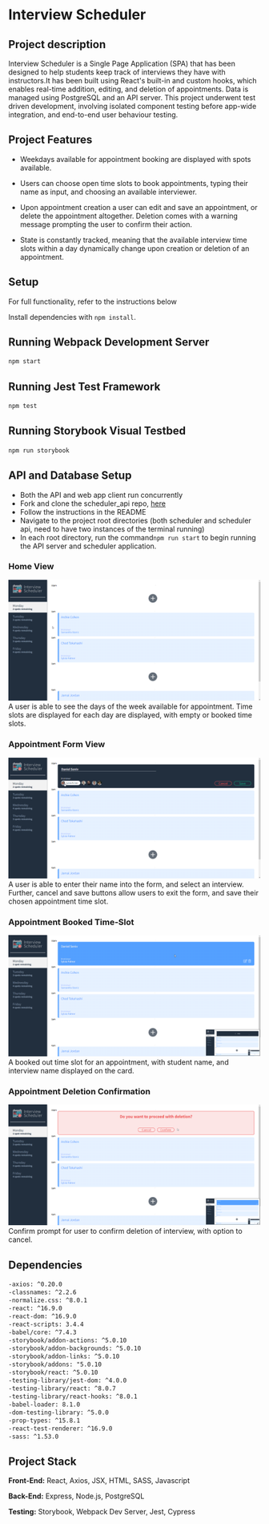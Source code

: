 # Interview Scheduler
## Project description

Interview Scheduler is a Single Page Application (SPA) that has been designed to help students keep track of interviews they have with instructors.It has been built using React's built-in and custom hooks, which enables real-time addition, editing, and deletion of appointments. Data is managed using PostgreSQL and an API server. This project underwent test driven development, involving isolated component testing before app-wide integration, and end-to-end user behaviour testing.

## Project Features
- Weekdays available for appointment booking are displayed with spots available.

- Users can choose open time slots to book appointments, typing their name as input, and choosing an available interviewer. 

- Upon appointment creation a user can edit and save an appointment, or delete the appointment altogether. Deletion comes with a warning message prompting the user to confirm their action.

- State is constantly tracked, meaning that the available interview time slots within a day dynamically change upon creation or deletion of an appointment.

## Setup

For full functionality, refer to the instructions below

Install dependencies with `npm install`.

## Running Webpack Development Server

```sh
npm start
```

## Running Jest Test Framework

```sh
npm test
```

## Running Storybook Visual Testbed

```sh
npm run storybook
```

## API and Database Setup

- Both the API and web app client run concurrently
- Fork and clone the scheduler_api repo, [here](https://github.com/lighthouse-labs/scheduler-api)
 - Follow the instructions in the README
- Navigate to the project root directories (both scheduler and scheduler api, need to have two instances of the terminal running)
- In each root directory, run the command`npm run start` to begin running the API server and scheduler application.

### Home View
!['days-of-week-availability'](https://raw.githubusercontent.com/n1dddd/scheduler/master/docs/scheduler_home.png)
A user is able to see the days of the week available for appointment. Time slots are displayed for each day are displayed, with empty or booked time slots.

### Appointment Form View
!['appointment-form-view'](https://raw.githubusercontent.com/n1dddd/scheduler/master/docs/scheduler_show_form.png)
A user is able to enter their name into the form, and select an interview. Further, cancel and save buttons allow users to exit the form, and save their chosen appointment time slot.

### Appointment Booked Time-Slot
!['booked-appointment-time-slot'](https://raw.githubusercontent.com/n1dddd/scheduler/master/docs/scheduler_show_new_appointment.png)
A booked out time slot for an appointment, with student name, and interview name displayed on the card.

### Appointment Deletion Confirmation
!['appointment-deletion-confirmation'](https://raw.githubusercontent.com/n1dddd/scheduler/master/docs/scheduler_show_confirm.png)
Confirm prompt for user to confirm deletion of interview, with option to cancel.

## Dependencies
    -axios: ^0.20.0
    -classnames: ^2.2.6
    -normalize.css: ^8.0.1
    -react: ^16.9.0
    -react-dom: ^16.9.0
    -react-scripts: 3.4.4
    -babel/core: ^7.4.3
    -storybook/addon-actions: ^5.0.10
    -storybook/addon-backgrounds: ^5.0.10
    -storybook/addon-links: ^5.0.10
    -storybook/addons: "5.0.10
    -storybook/react: ^5.0.10
    -testing-library/jest-dom: ^4.0.0
    -testing-library/react: ^8.0.7
    -testing-library/react-hooks: ^8.0.1
    -babel-loader: 8.1.0
    -dom-testing-library: ^5.0.0
    -prop-types: ^15.8.1
    -react-test-renderer: ^16.9.0
    -sass: ^1.53.0

## Project Stack

__Front-End:__ React, Axios, JSX, HTML, SASS, Javascript

__Back-End:__ Express, Node.js, PostgreSQL

__Testing:__ Storybook, Webpack Dev Server, Jest, Cypress


